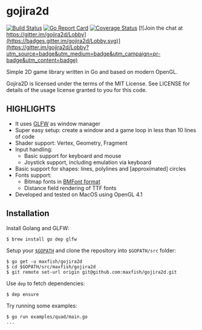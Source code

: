 # gojira2d

[![Build Status](https://travis-ci.org/maxfish/gojira2d.svg?branch=master)](https://travis-ci.org/maxfish/gojira2d)
[![Go Report Card](https://goreportcard.com/badge/github.com/maxfish/gojira2d)](https://goreportcard.com/report/github.com/maxfish/gojira2d)
[![Coverage Status](https://coveralls.io/repos/github/maxfish/gojira2d/badge.svg?branch=master)](https://coveralls.io/github/maxfish/gojira2d?branch=master)
[![Join the chat at https://gitter.im/gojira2d/Lobby](https://badges.gitter.im/gojira2d/Lobby.svg)](https://gitter.im/gojira2d/Lobby?utm_source=badge&utm_medium=badge&utm_campaign=pr-badge&utm_content=badge)

Simple 2D game library written in Go and based on modern OpenGL.

Gojira2D is licensed under the terms of the MIT License. See LICENSE for details of the usage license granted to you for this code.

## HIGHLIGHTS

* It uses [GLFW](https://github.com/go-gl/glfw) as window manager
* Super easy setup: create a window and a game loop in less than 10 lines of code
* Shader support: Vertex, Geometry, Fragment
* Input handling:
  * Basic support for keyboard and mouse
  * Joystick support, including emulation via keyboard
* Basic support for shapes: lines, polylines and [approximated] circles
* Fonts support:
  * Bitmap fonts in [BMFont format](http://www.angelcode.com/products/bmfont/doc/file_format.html)
  * Distance field rendering of TTF fonts
* Developed and tested on MacOS using OpenGL 4.1

## Installation

Install Golang and GLFW:

    $ brew install go dep glfw

Setup your [`$GOPATH`](https://golang.org/doc/code.html#GOPATH) and clone the
repository into `$GOPATH/src` folder:

    $ go get -u maxfish/gojira2d
    $ cd $GOPATH/src/maxfish/gojira2d
    $ git remote set-url origin git@github.com:maxfish/gojira2d.git

Use `dep` to fetch dependencies:

    $ dep ensure

Try running some examples:

    $ go run examples/quad/main.go
    ...
